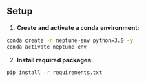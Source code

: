 ## Setup

1. **Create and activate a conda environment:**

```bash
conda create -n neptune-env python=3.9 -y
conda activate neptune-env

```

2. **Install required packages:**

```bash
pip install -r requirements.txt

```